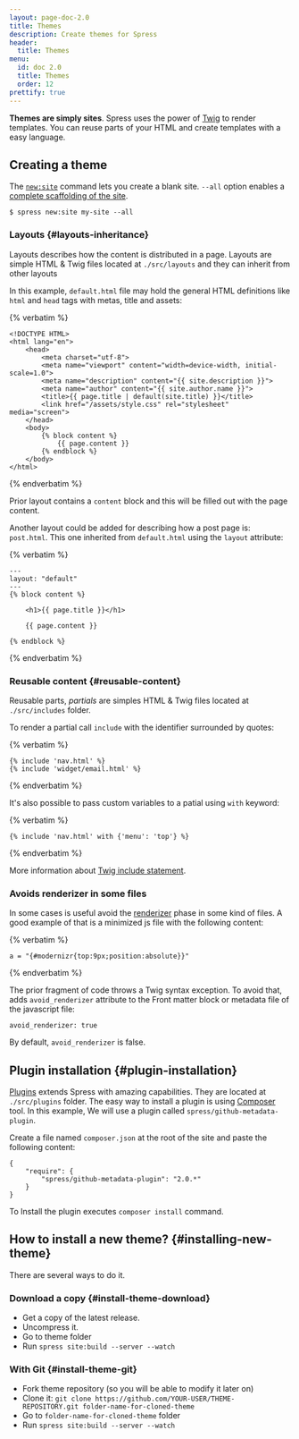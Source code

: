 ```yaml
---
layout: page-doc-2.0
title: Themes
description: Create themes for Spress
header:
  title: Themes
menu:
  id: doc 2.0
  title: Themes
  order: 12
prettify: true
---
```

**Themes are simply sites**. Spress uses the power of [Twig](http://twig.sensiolabs.org)
to render templates. You can reuse parts of your HTML and create templates with a easy language.

## Creating a theme

The [`new:site`](/docs/how-it-works/#new-site-command) command lets you create a blank site.
`--all` option enables a [complete scaffolding of the site](/docs/how-it-works/#site-structure).

```
$ spress new:site my-site --all
```

### Layouts {#layouts-inheritance}

Layouts describes how the content is distributed in a page. Layouts are simple HTML & Twig
files located at `./src/layouts` and they can inherit from other layouts

In this example, `default.html` file may hold the general HTML definitions like `html` and `head` 
tags with metas, title and assets:

{% verbatim %}
```
<!DOCTYPE HTML>
<html lang="en">
    <head>
        <meta charset="utf-8">
        <meta name="viewport" content="width=device-width, initial-scale=1.0">
        <meta name="description" content="{{ site.description }}">
        <meta name="author" content="{{ site.author.name }}">
        <title>{{ page.title | default(site.title) }}</title>
        <link href="/assets/style.css" rel="stylesheet" media="screen">
    </head>
    <body>
        {% block content %}
            {{ page.content }}
        {% endblock %}
    </body>
</html>
```
{% endverbatim %}

Prior layout contains a `content` block and this will be filled out with the page content.

Another layout could be added for describing how a post page is: `post.html`. This one inherited 
from `default.html` using the `layout` attribute:

{% verbatim %}
```
---
layout: "default"
---
{% block content %}

    <h1>{{ page.title }}</h1>

    {{ page.content }}
    
{% endblock %}
```
{% endverbatim %}

### Reusable content {#reusable-content}

Reusable parts, *partials* are simples HTML & Twig files located at `./src/includes` folder.

To render a partial call `include` with the identifier surrounded by quotes:

{% verbatim %}
```
{% include 'nav.html' %}
{% include 'widget/email.html' %}
```
{% endverbatim %}

It's also possible to pass custom variables to a patial using `with` keyword:

{% verbatim %}
```
{% include 'nav.html' with {'menu': 'top'} %}
```
{% endverbatim %}

More information about [Twig include statement](http://twig.sensiolabs.org/doc/tags/include.html).

### Avoids renderizer in some files

In some cases is useful avoid the [renderizer](/docs/developers/renderizer) phase in some kind of files.
A good example of that is a minimized js file with the following content:

{% verbatim %}
```
a = "{#modernizr{top:9px;position:absolute}}"
```
{% endverbatim %}

The prior fragment of code throws a Twig syntax exception. To avoid that, adds `avoid_renderizer` attribute
to the Front matter block or metadata file of the javascript file:

```
avoid_renderizer: true
```

By default, `avoid_renderizer` is false.

## Plugin installation {#plugin-installation}

[Plugins](/add-ons) extends Spress with amazing capabilities. They are located at `./src/plugins` folder.
The easy way to install a plugin is using [Composer](https://getcomposer.org/) tool. In this example,
We will use a plugin called `spress/github-metadata-plugin`.

Create a file named `composer.json` at the root of the site and paste the following content:

```
{
    "require": {
        "spress/github-metadata-plugin": "2.0.*"
    }
}
```
To Install the plugin executes `composer install` command.

## How to install a new theme? {#installing-new-theme}

There are several ways to do it.

### Download a copy {#install-theme-download}

* Get a copy of the latest release.
* Uncompress it.
* Go to theme folder
* Run `spress site:build --server --watch`

### With Git {#install-theme-git}

* Fork theme repository (so you will be able to modify it later on)
* Clone it: `git clone https://github.com/YOUR-USER/THEME-REPOSITORY.git folder-name-for-cloned-theme`
* Go to `folder-name-for-cloned-theme` folder
* Run `spress site:build --server --watch`
